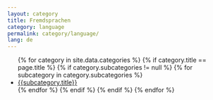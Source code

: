 ```yaml
---
layout: category
title: Fremdsprachen
category: language
permalink: category/language/
lang: de
---
```

<ul class="category-sub-list">
{% for category in site.data.categories %}
  {% if category.title == page.title %}
    {% if category.subcategories != null %}
      {% for subcategory in category.subcategories %}
        <li class="category-sub-list-enclosure">
          <a href="{{site.production_url}}/category{{category.href}}{{subcategory.href}}">
            {{subcategory.title}}
          </a>
        </li>
      {% endfor %}
    {% endif %}
  {% endif %}
{% endfor %}
</ul>
